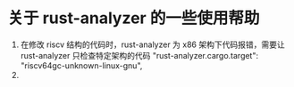 # 关于 rust-analyzer 的一些使用帮助

1. 在修改 riscv 结构的代码时，rust-analyzer 为 x86 架构下代码报错，需要让 rust-analyzer 只检查特定架构的代码
    "rust-analyzer.cargo.target": "riscv64gc-unknown-linux-gnu",
2. 